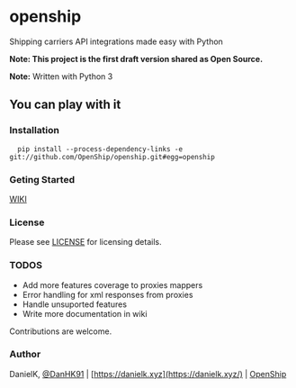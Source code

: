 # openship

Shipping carriers API integrations made easy with Python

**Note: This project is the first draft version shared as Open Source.**

**Note:** Written with Python 3

## You can play with it

### Installation

```shell
  pip install --process-dependency-links -e git://github.com/OpenShip/openship.git#egg=openship
```

### Geting Started

[WIKI](https://github.com/OpenShip/openship/wiki)

### License

Please see [LICENSE](https://github.com/OpenShip/openship/blob/master/LICENSE) for licensing details.

### TODOS

- Add more features coverage to proxies mappers
- Error handling for xml responses from proxies
- Handle unsuported features
- Write more documentation in wiki

Contributions are welcome.

### Author

DanielK, [@DanHK91](https://twitter.com/DanHK91) | [https://danielk.xyz](https://danielk.xyz/) | [OpenShip](https://openship.xyz/)
